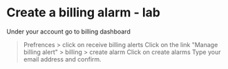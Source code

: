 # Create a billing alarm - lab
Under your account go to billing dashboard
> Prefrences > click on receive billing alerts
> Click on the link "Manage billing alert" > billing > create alarm
> Click on create alarms
> Type your email address and confirm.
> 